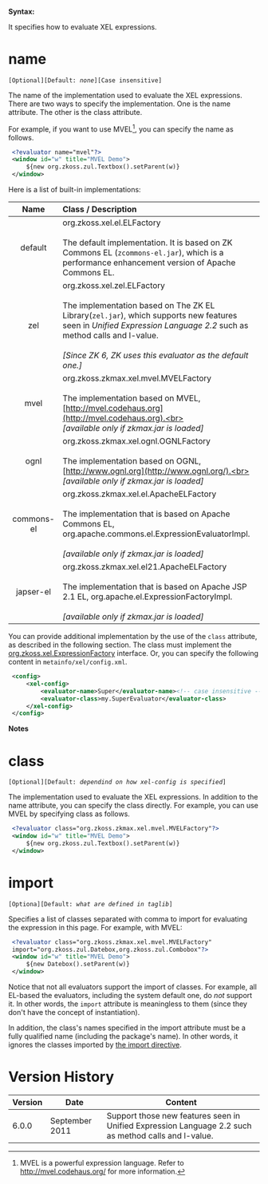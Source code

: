 

**Syntax:**

<?evaluator [name="..."] [class="..."] [import="..."]?>

It specifies how to evaluate XEL expressions.

# name

`[Optional][Default: `*`none`*`][Case insensitive]`

The name of the implementation used to evaluate the XEL expressions.
There are two ways to specify the implementation. One is the name
attribute. The other is the class attribute.

For example, if you want to use MVEL[^1], you can specify the name as
follows.

```xml
 <?evaluator name="mvel"?>
 <window id="w" title="MVEL Demo">
     ${new org.zkoss.zul.Textbox().setParent(w)}
 </window>
```

Here is a list of built-in implementations:

| Name | Class / Description |
|:----:|:-------------------|
| default | org.zkoss.xel.el.ELFactory<br><br>The default implementation. It is based on ZK Commons EL (`zcommons-el.jar`), which is a performance enhancement version of Apache Commons EL. |
| zel | org.zkoss.xel.zel.ELFactory<br><br>The implementation based on The ZK EL Library(`zel.jar`), which supports new features seen in *Unified Expression Language 2.2* such as method calls and l-value.<br><br>*[Since ZK 6, ZK uses this evaluator as the default one.]* |
| mvel | org.zkoss.zkmax.xel.mvel.MVELFactory<br><br>The implementation based on MVEL, [http://mvel.codehaus.org](http://mvel.codehaus.org).<br><br>*[available only if zkmax.jar is loaded]* |
| ognl | org.zkoss.zkmax.xel.ognl.OGNLFactory<br><br>The implementation based on OGNL, [http://www.ognl.org](http://www.ognl.org/).<br><br>*[available only if zkmax.jar is loaded]* |
| commons-el | org.zkoss.zkmax.xel.el.ApacheELFactory<br><br>The implementation that is based on Apache Commons EL, org.apache.commons.el.ExpressionEvaluatorImpl.<br><br>*[available only if zkmax.jar is loaded]* |
| japser-el | org.zkoss.zkmax.xel.el21.ApacheELFactory<br><br>The implementation that is based on Apache JSP 2.1 EL, org.apache.el.ExpressionFactoryImpl.<br><br>*[available only if zkmax.jar is loaded]* |

You can provide additional implementation by the use of the `class`
attribute, as described in the following section. The class must
implement the
[org.zkoss.xel.ExpressionFactory](https://www.zkoss.org/javadoc/latest/zk/org/zkoss/xel/ExpressionFactory.html)
interface. Or, you can specify the following content in
`metainfo/xel/config.xml`.

```xml
 <config>
     <xel-config>
         <evaluator-name>Super</evaluator-name><!-- case insensitive -->
         <evaluator-class>my.SuperEvaluator</evaluator-class>
     </xel-config>
 </config>
```

**Notes**

<references/>

# class

`[Optional][Default: `*`dependind on how xel-config is specified`*`]`

The implementation used to evaluate the XEL expressions. In addition to
the name attribute, you can specify the class directly. For example, you
can use MVEL by specifying class as follows.

```xml
 <?evaluator class="org.zkoss.zkmax.xel.mvel.MVELFactory"?>
 <window id="w" title="MVEL Demo">
     ${new org.zkoss.zul.Textbox().setParent(w)}
 </window>
```

# import

`[Optiona][Default: `*`what are defined in taglib`*`]`

Specifies a list of classes separated with comma to import for
evaluating the expression in this page. For example, with MVEL:

```xml
 <?evaluator class="org.zkoss.zkmax.xel.mvel.MVELFactory"
 import="org.zkoss.zul.Datebox,org.zkoss.zul.Combobox"?>
 <window id="w" title="MVEL Demo">
     ${new Datebox().setParent(w)}
 </window>
```

Notice that not all evaluators support the import of classes. For
example, all EL-based the evaluators, including the system default one,
do *not* support it. In other words, the `import` attribute is
meaningless to them (since they don't have the concept of
instantiation).

In addition, the class's names specified in the import attribute must be
a fully qualified name (including the package's name). In other words,
it ignores the classes imported by [the import directive](/zuml_ref/import).

# Version History

| Version | Date           | Content                                                                                              |
|---------|----------------|------------------------------------------------------------------------------------------------------|
| 6.0.0   | September 2011 | Support those new features seen in Unified Expression Language 2.2 such as method calls and l-value. |

[^1]: MVEL is a powerful expression language. Refer to
    [<http://mvel.codehaus.org/>](http://mvel.codehaus.org/) for more
    information.
